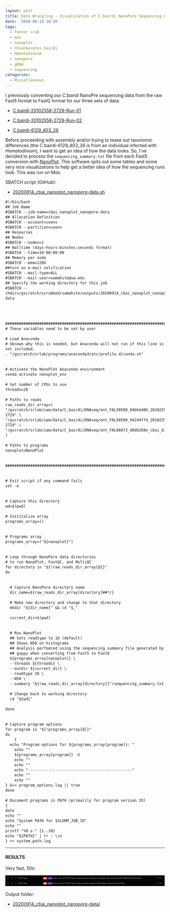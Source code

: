 ```yaml
---
layout: post
title: Data Wrangling - Visualization of C.bairdi NanoPore Sequencing Using NanoPlot on Mox
date: '2020-09-14 10:20'
tags:
  - Tanner crab
  - mox
  - nanoplot
  - Chionoecetes bairdi
  - Hematodinium
  - nanopore
  - gDNA
  - sequencing
categories:
  - Miscellaneous
---
```

I previously converting our _C.bairdi_ NanoPre sequencing data from the raw Fast5 format to FastQ format for our three sets of data:

- [C.bairdi-20102558-2729-Run-01](https://robertslab.github.io/sams-notebook/2020/09/04/Data-Wrangling-NanoPore-Fast5-Conversion-to-FastQ-of-C.bairdi-20102558-2729-Run-01-on-Mox-with-GPU-Node.html)

- [C.bairdi-20102558-2729-Run-02](https://robertslab.github.io/sams-notebook/2020/09/04/Data-Wrangling-NanoPore-Fast5-Conversion-to-FastQ-of-C.bairdi-20102558-2729-Run-02-on-Mox-with-GPU-Node.html)

- [C.bairdi-6129_403_26](https://robertslab.github.io/sams-notebook/2020/09/04/Data-Wrangling-NanoPore-Fast5-Conversion-to-FastQ-of-C.bairdi-6129_403_26-on-Mox-with-GPU-Node.html)

Before proceeding with assembly and/or trying to tease out taxonomic differences (the C.bairdi-6129_403_26 is from an individual infected with _Hematodinium_), I want to get an idea of how the data looks. So, I've decided to process the `sequencing_summary.txt` file from each Fast5 conversion with [NanoPlot](https://github.com/wdecoster/NanoPlot). This software spits out some tables and some very nice visualizations to help get a better idea of how the sequencing runs look. This was run on Mox.

SBATCH script (GitHub):

- [20200914_cbai_nanoplot_nanopore-data.sh](https://github.com/RobertsLab/sams-notebook/blob/master/sbatch_scripts/20200914_cbai_nanoplot_nanopore-data.sh)

```shell
#!/bin/bash
## Job Name
#SBATCH --job-name=cbai_nanoplot_nanopore-data
## Allocation Definition
#SBATCH --account=coenv
#SBATCH --partition=coenv
## Resources
## Nodes
#SBATCH --nodes=1
## Walltime (days-hours:minutes:seconds format)
#SBATCH --time=10-00:00:00
## Memory per node
#SBATCH --mem=120G
##turn on e-mail notification
#SBATCH --mail-type=ALL
#SBATCH --mail-user=samwhite@uw.edu
## Specify the working directory for this job
#SBATCH --chdir=/gscratch/scrubbed/samwhite/outputs/20200914_cbai_nanoplot_nanopore-data




###################################################################################
# These variables need to be set by user

# Load Anaconda
# Uknown why this is needed, but Anaconda will not run if this line is not included.
. "/gscratch/srlab/programs/anaconda3/etc/profile.d/conda.sh"


# Activate the NanoPlot Anaconda environment
conda activate nanoplot_env

# Set number of CPUs to use
threads=28

# Paths to reads
raw_reads_dir_array=(
"/gscratch/srlab/sam/data/C_bairdi/DNAseq/ont_FAL58500_04bb4d86_20102558-2729" \
"/gscratch/srlab/sam/data/C_bairdi/DNAseq/ont_FAL58500_94244ffd_20102558-2729" \
"/gscratch/srlab/sam/data/C_bairdi/DNAseq/ont_FAL86873_d8db260e_cbai_6129_403_26"
)

# Paths to programs
nanoplot=NanoPlot


###################################################################################


# Exit script if any command fails
set -e


# Capture this directory
wd=$(pwd)

# Inititalize array
programs_array=()


# Programs array
programs_array=("${nanoplot}")


# Loop through NanoPore data directories
# to run NanoPlot, FastQC, and MultiQC
for directory in "${!raw_reads_dir_array[@]}"
do


  # Capture NanoPore directory name
  dir_name=${raw_reads_dir_array[directory]##*/}

  # Make new directory and change to that directory
  mkdir "${dir_name}" && cd "$_"

  current_dir=$(pwd)


  # Run NanoPlot
  ## Sets readtype to 1D (default)
  ## Shows N50 on histograms
  ## Analysis perfomred using the sequencing summary file generated by
  ## guppy when converting from Fast5 to FastQ
  ${programs_array[nanoplot]} \
  --threads ${threads} \
  --outdir ${current_dir} \
  --readtype 1D \
  --N50 \
  --summary "${raw_reads_dir_array[directory]}"/sequencing_summary.txt

  # Change back to working directory
  cd "${wd}"

done


# Capture program options
for program in "${!programs_array[@]}"
do
	{
  echo "Program options for ${programs_array[program]}: "
	echo ""
	${programs_array[program]} -h
	echo ""
	echo ""
	echo "----------------------------------------------"
	echo ""
	echo ""
} &>> program_options.log || true
done

# Document programs in PATH (primarily for program version ID)
{
date
echo ""
echo "System PATH for $SLURM_JOB_ID"
echo ""
printf "%0.s-" {1..10}
echo "${PATH}" | tr : \\n
} >> system_path.log

```

---

#### RESULTS

Very fast, 50s:

![NanoPlot cumulative runtime for all three C.bairdi NanoPore data sets](https://github.com/RobertsLab/sams-notebook/blob/master/images/screencaps/20200914_cbai_nanoplot_nanopore-data.png?raw=true)

Output folder:

- [20200914_cbai_nanoplot_nanopore-data/](https://gannet.fish.washington.edu/Atumefaciens/20200914_cbai_nanoplot_nanopore-data/)
